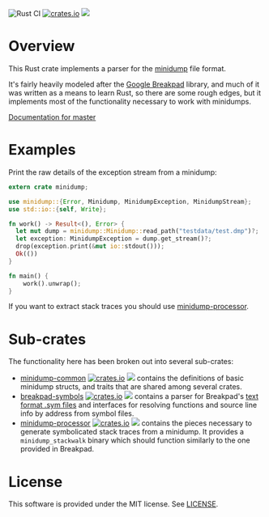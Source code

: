 ![Rust CI](https://github.com/luser/rust-minidump/workflows/Rust%20CI/badge.svg?branch=master) [![crates.io](https://img.shields.io/crates/v/minidump.svg)](https://crates.io/crates/minidump) [![](https://docs.rs/minidump/badge.svg)](https://docs.rs/minidump)

# Overview

This Rust crate implements a parser for the [minidump](https://msdn.microsoft.com/en-us/library/windows/desktop/ms680369%28v=vs.85%29.aspx) file format.

It's fairly heavily modeled after the [Google Breakpad](https://chromium.googlesource.com/breakpad/breakpad/) library, and much of it was written as a means to learn Rust, so there are some rough edges, but it implements most of the functionality necessary to work with minidumps.

[Documentation for master](http://luser.github.io/rust-project-docs/minidump/minidump/)

# Examples

Print the raw details of the exception stream from a minidump:

```rust
extern crate minidump;

use minidump::{Error, Minidump, MinidumpException, MinidumpStream};
use std::io::{self, Write};

fn work() -> Result<(), Error> {
  let mut dump = minidump::Minidump::read_path("testdata/test.dmp")?;
  let exception: MinidumpException = dump.get_stream()?;
  drop(exception.print(&mut io::stdout()));
  Ok(())
}

fn main() {
    work().unwrap();
}
```

If you want to extract stack traces you should use [minidump-processor](https://crates.io/crates/minidump-processor).

# Sub-crates

The functionality here has been broken out into several sub-crates:
* [minidump-common](https://github.com/luser/rust-minidump/tree/master/minidump-common) [![crates.io](https://img.shields.io/crates/v/minidump-common.svg)](https://crates.io/crates/minidump-common) [![](https://docs.rs/minidump-common/badge.svg)](https://docs.rs/minidump-common) contains the definitions of basic minidump structs, and traits that are shared among several crates.
* [breakpad-symbols](https://github.com/luser/rust-minidump/tree/master/breakpad-symbols) [![crates.io](https://img.shields.io/crates/v/breakpad-symbols.svg)](https://crates.io/crates/breakpad-symbols) [![](https://docs.rs/breakpad-symbols/badge.svg)](https://docs.rs/breakpad-symbols) contains a parser for Breakpad's [text format .sym files](https://chromium.googlesource.com/breakpad/breakpad/+/master/docs/symbol_files.md) and interfaces for resolving functions and source line info by address from symbol files.
* [minidump-processor](https://github.com/luser/rust-minidump/tree/master/minidump-processor) [![crates.io](https://img.shields.io/crates/v/minidump-processor.svg)](https://crates.io/crates/minidump-processor) [![](https://docs.rs/minidump-processor/badge.svg)](https://docs.rs/minidump-processor) contains the pieces necessary to generate symbolicated stack traces from a minidump. It provides a `minidump_stackwalk` binary which should function similarly to the one provided in Breakpad.

# License

This software is provided under the MIT license. See [LICENSE](LICENSE).
